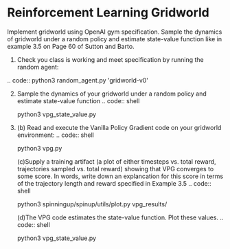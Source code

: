 # Reinforcement Learning Gridworld
Implement gridworld using OpenAI gym specification. Sample the dynamics of gridworld under a random policy and estimate state-value function like in example 3.5 on Page 60 of Sutton and Barto.



1. Check you class is working and meet specification by running the random agent:

.. code::
        python3 random_agent.py 'gridworld-v0'

2. Sample the dynamics of your gridworld under a random policy and estimate state-value function
.. code:: shell

    python3 vpg_state_value.py

3. (b) Read and execute the Vanilla Policy Gradient code on your gridworld environment:
.. code:: shell

    python3 vpg.py

   (c)Supply a training artifact (a plot of either timesteps vs. total reward, trajectories sampled vs. total reward) showing that VPG converges to some score. In words, write down an explancation for this score in terms of the trajectory length and reward specified in Example 3.5
.. code:: shell

    python3 spinningup/spinup/utils/plot.py vpg_results/

   (d)The VPG code estimates the state-value function. Plot these values.
.. code:: shell

    python3 vpg_state_value.py 
